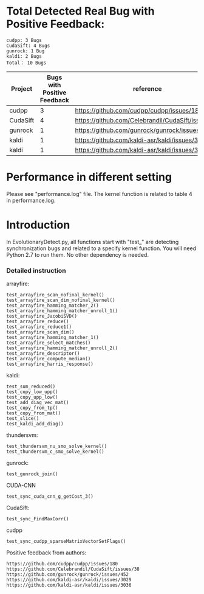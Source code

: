 # **Total Detected Real Bug with Positive Feedback**:
```
cudpp: 3 Bugs
CudaSift: 4 Bugs
gunrock: 1 Bug
kaldi: 2 Bugs
Total： 10 Bugs
```

| Project       | Bugs with Positive Feedback | reference                                       |
| ------------- | --------------------------- | ----------------------------------------------- |
| cudpp         | 3                           |https://github.com/cudpp/cudpp/issues/180        |
| CudaSift      | 4                           |https://github.com/Celebrandil/CudaSift/issues/38|
| gunrock       | 1                           |https://github.com/gunrock/gunrock/issues/452    |
| kaldi         | 1                           |https://github.com/kaldi-asr/kaldi/issues/3029   |
| kaldi         | 1                           |https://github.com/kaldi-asr/kaldi/issues/3036   | 

# Performance in different setting
Please see "performance.log" file. 
The kernel function is related to table 4 in performance.log.

# Introduction
In EvolutionaryDetect.py, all functions start with "test_" are detecting synchronization bugs and related to a specify kernel function. You will need Python 2.7 to run them. No other dependency is needed.

### Detailed instruction
arrayfire:
```
test_arrayfire_scan_nofinal_kernel()
test_arrayfire_scan_dim_nofinal_kernel()
test_arrayfire_hamming_matcher_2()
test_arrayfire_hamming_matcher_unroll_1()
test_arrayfire_JacobiSVD()
test_arrayfire_reduce()
test_arrayfire_reduce1()
test_arrayfire_scan_dim()
test_arrayfire_hamming_matcher_1()
test_arrayfire_select_matches()
test_arrayfire_hamming_matcher_unroll_2()
test_arrayfire_descriptor()
test_arrayfire_compute_median()
test_arrayfire_harris_response()
```
kaldi:
```
test_sum_reduced()
test_copy_low_upp()
test_copy_upp_low()
test_add_diag_vec_mat()
test_copy_from_tp()
test_copy_from_mat()
test_slice()
test_kaldi_add_diag()
```

thundersvm:
```
test_thundersvm_nu_smo_solve_kernel()
test_thundersvm_c_smo_solve_kernel()
```

gunrock:
```
test_gunrock_join()
```

CUDA-CNN
```
test_sync_cuda_cnn_g_getCost_3()
```

CudaSift:
```
test_sync_FindMaxCorr()
```

cudpp
```
test_sync_cudpp_sparseMatrixVectorSetFlags()
```


Positive feedback from authors:
```
https://github.com/cudpp/cudpp/issues/180
https://github.com/Celebrandil/CudaSift/issues/38
https://github.com/gunrock/gunrock/issues/452
https://github.com/kaldi-asr/kaldi/issues/3029
https://github.com/kaldi-asr/kaldi/issues/3036
```



